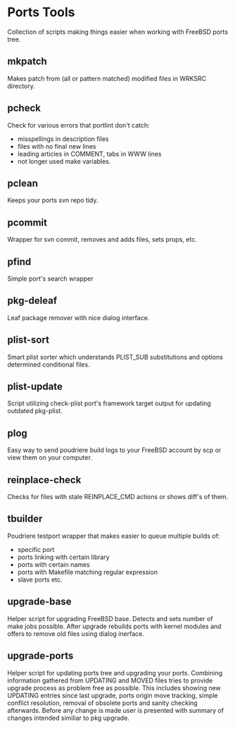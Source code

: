 Ports Tools
===========

Collection of scripts making things easier when working with FreeBSD ports tree.


mkpatch
-------

Makes patch from (all or pattern matched) modified files in WRKSRC directory.

pcheck
------

Check for various errors that portlint don't catch:
* misspellings in description files
* files with no final new lines
* leading articles in COMMENT, tabs in WWW lines
* not longer used make variables.

pclean
------

Keeps your ports svn repo tidy.

pcommit
-------

Wrapper for svn commit, removes and adds files, sets props, etc.

pfind
-----

Simple port's search wrapper

pkg-deleaf
----------

Leaf package remover with nice dialog interface.

plist-sort
----------

Smart plist sorter which understands PLIST_SUB substitutions and options
determined conditional files.

plist-update
---------------

Script utilizing check-plist port's framework target output for updating
outdated pkg-plist.

plog
--------

Easy way to send poudriere build logs to your FreeBSD account by scp or
view them on your computer.

reinplace-check
---------------

Checks for files with stale REINPLACE_CMD actions or shows diff's of them.

tbuilder
--------

Poudriere testport wrapper that makes easier to queue multiple builds of:
- specific port
- ports linking with certain library
- ports with certain names
- ports with Makefile matching regular expression
- slave ports etc.

upgrade-base
------------

Helper script for upgrading FreeBSD base. Detects and sets number of make
jobs possible. After upgrade rebuilds ports with kernel modules and offers
to remove old files using dialog inerface.

upgrade-ports
-------------

Helper script for updating ports tree and upgrading your ports. Combining
information gathered from UPDATING and MOVED files tries to provide upgrade
process as problem free as possible. This includes showing new UPDATING
entries since last upgrade, ports origin move tracking, simple conflict
resolution, removal of obsolete ports and sanity checking afterwards.
Before any change is made user is presented with summary of changes
intended similiar to pkg upgrade.
